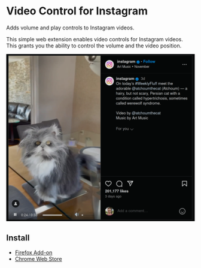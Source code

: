 # Video Control for Instagram

Adds volume and play controls to Instagram videos.

This simple web extension enables video controls for Instagram videos. 
This grants you the ability to control the volume and the video position.

![Screenshot of an Instagram video where the native Html video control is visible](.github/example.png)

## Install

- [Firefox Add-on](https://addons.mozilla.org/firefox/addon/instagram-video-control/)
- [Chrome Web Store](https://chrome.google.com/webstore/detail/jlebjkamppjaeoiinkjkgmecoahlefka/)